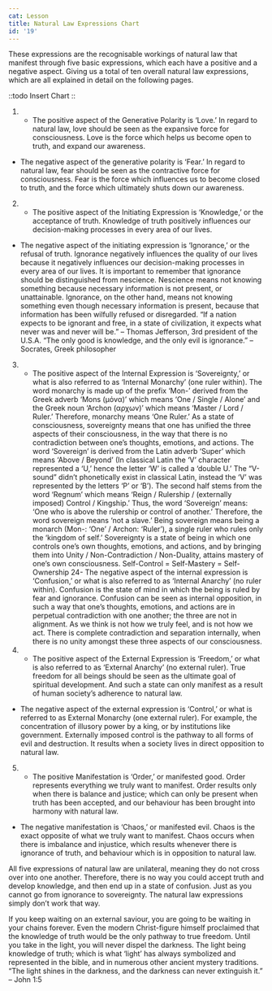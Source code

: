 ```yaml
---
cat: Lesson
title: Natural Law Expressions Chart
id: '19'
---
```


These expressions are the recognisable workings of natural law that manifest through five basic expressions, which each have a positive and a negative aspect. Giving us a total of ten overall natural law expressions, which are all explained in detail on the following pages.

::todo
Insert Chart
::

1. + The positive aspect of the Generative Polarity is ‘Love.’ In regard to natural law,
love should be seen as the expansive force for consciousness.
Love is the force which helps us become open to truth, and expand our awareness.
- The negative aspect of the generative polarity is ‘Fear.’ In regard to natural law, fear
should be seen as the contractive force for consciousness.
Fear is the force which influences us to become closed to truth, and the force which
ultimately shuts down our awareness.
2. + The positive aspect of the Initiating Expression is ‘Knowledge,’ or the acceptance
of truth. Knowledge of truth positively influences our decision-making processes in
every area of our lives.
- The negative aspect of the initiating expression is ‘Ignorance,’ or the refusal of truth.
Ignorance negatively influences the quality of our lives because it negatively
influences our decision-making processes in every area of our lives.
It is important to remember that ignorance should be distinguished from nescience.
Nescience means not knowing something because necessary information is not
present, or unattainable. Ignorance, on the other hand, means not knowing something
even though necessary information is present, because that information has been
wilfully refused or disregarded.
“If a nation expects to be ignorant and free, in a state of civilization, it expects what
never was and never will be.” – Thomas Jefferson, 3rd president of the U.S.A.
“The only good is knowledge, and the only evil is ignorance.”
– Socrates, Greek philosopher
3. + The positive aspect of the Internal Expression is ‘Sovereignty,’ or what is also
referred to as ‘Internal Monarchy’ (one ruler within). The word monarchy is made up
of the prefix ‘Mon-’ derived from the Greek adverb ‘Mons (μόνα)’ which means ‘One
/ Single / Alone’ and the Greek noun ‘Archon (αρχων)’ which means ‘Master / Lord /
Ruler.’ Therefore, monarchy means ‘One Ruler.’ As a state of consciousness,
sovereignty means that one has unified the three aspects of their consciousness, in the
way that there is no contradiction between one’s thoughts, emotions, and actions.
The word ‘Sovereign’ is derived from the Latin adverb ‘Super’ which means ‘Above /
Beyond’ (In classical Latin the ‘V’ character represented a ‘U,’ hence the letter ‘W’ is
called a ‘double U.’ The “V-sound” didn’t phonetically exist in classical Latin, instead
the ‘V’ was represented by the letters ‘P’ or ‘B’). The second half stems from the word
‘Regnum’ which means ‘Reign / Rulership / (externally imposed) Control / Kingship.’
Thus, the word ‘Sovereign’ means: ‘One who is above the rulership or control of
another.’ Therefore, the word sovereign means ‘not a slave.’
Being sovereign means being a monarch (Mon-: ‘One’ / Archon: ‘Ruler’), a single
ruler who rules only the ‘kingdom of self.’ Sovereignty is a state of being in which one
controls one’s own thoughts, emotions, and actions, and by bringing them into Unity /
Non-Contradiction / Non-Duality, attains mastery of one’s own consciousness.
Self-Control = Self-Mastery = Self-Ownership
24- The negative aspect of the internal expression is ‘Confusion,’ or what is also referred
to as ‘Internal Anarchy’ (no ruler within). Confusion is the state of mind in which the
being is ruled by fear and ignorance. Confusion can be seen as internal opposition, in
such a way that one’s thoughts, emotions, and actions are in perpetual contradiction
with one another; the three are not in alignment. As we think is not how we truly feel,
and is not how we act. There is complete contradiction and separation internally, when
there is no unity amongst these three aspects of our consciousness.
4. + The positive aspect of the External Expression is ‘Freedom,’ or what is also
referred to as ‘External Anarchy’ (no external ruler). True freedom for all beings
should be seen as the ultimate goal of spiritual development. And such a state can only
manifest as a result of human society’s adherence to natural law.
- The negative aspect of the external expression is ‘Control,’ or what is referred to as
External Monarchy (one external ruler). For example, the concentration of illusory
power by a king, or by institutions like government.
Externally imposed control is the pathway to all forms of evil and destruction. It
results when a society lives in direct opposition to natural law.
5. + The positive Manifestation is ‘Order,’ or manifested good. Order represents
everything we truly want to manifest. Order results only when there is balance and
justice; which can only be present when truth has been accepted, and our behaviour
has been brought into harmony with natural law.
- The negative manifestation is ‘Chaos,’ or manifested evil. Chaos is the exact
opposite of what we truly want to manifest. Chaos occurs when there is imbalance and
injustice, which results whenever there is ignorance of truth, and behaviour which is in
opposition to natural law.

All five expressions of natural law are unilateral, meaning they do not cross over into one
another. Therefore, there is no way you could accept truth and develop knowledge, and then
end up in a state of confusion. Just as you cannot go from ignorance to sovereignty. The
natural law expressions simply don’t work that way.

If you keep waiting on an external saviour, you are going to be waiting in your chains forever.
Even the modern Christ-figure himself proclaimed that the knowledge of truth would be the
only pathway to true freedom. Until you take in the light, you will never dispel the darkness.
The light being knowledge of truth; which is what ‘light’ has always symbolized and
represented in the bible, and in numerous other ancient mystery traditions.
“The light shines in the darkness, and the darkness can never extinguish it.” – John 1:5
